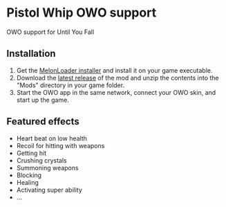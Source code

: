 # Pistol Whip OWO support
OWO support for Until You Fall

## Installation
1. Get the [MelonLoader installer](https://melonwiki.xyz/#/?id=automated-installation) and install it on your game executable.
2. Download the [latest release](https://github.com/floh-bhaptics/UntilYouFall_OWO/releases/latest/) of the mod and unzip the contents into the "Mods" directory in your game folder.
3. Start the OWO app in the same network, connect your OWO skin, and start up the game.

## Featured effects
- Heart beat on low health
- Recoil for hitting with weapons
- Getting hit
- Crushing crystals
- Summoning weapons
- Blocking
- Healing
- Activating super ability
- ...
